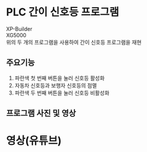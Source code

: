 # PLC 간이 신호등 프로그램
XP-Builder  
XG5000  
위의 두 개의 프로그램을 사용하여 간이 신호등 프로그램을 재현

## 주요기능
1. 파란색 첫 번째 버튼을 눌러 신호등 활성화
2. 자동차 신호등과 보행자 신호등의 점멸
3. 파란색 두 번째 버튼을 눌러 신호등 비활성화

## 프로그램 사진 및 영상



# 영상(유튜브)

